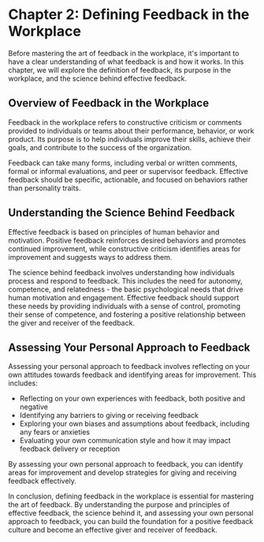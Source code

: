 Chapter 2: Defining Feedback in the Workplace
=============================================

Before mastering the art of feedback in the workplace, it's important to have a clear understanding of what feedback is and how it works. In this chapter, we will explore the definition of feedback, its purpose in the workplace, and the science behind effective feedback.

Overview of Feedback in the Workplace
-------------------------------------

Feedback in the workplace refers to constructive criticism or comments provided to individuals or teams about their performance, behavior, or work product. Its purpose is to help individuals improve their skills, achieve their goals, and contribute to the success of the organization.

Feedback can take many forms, including verbal or written comments, formal or informal evaluations, and peer or supervisor feedback. Effective feedback should be specific, actionable, and focused on behaviors rather than personality traits.

Understanding the Science Behind Feedback
-----------------------------------------

Effective feedback is based on principles of human behavior and motivation. Positive feedback reinforces desired behaviors and promotes continued improvement, while constructive criticism identifies areas for improvement and suggests ways to address them.

The science behind feedback involves understanding how individuals process and respond to feedback. This includes the need for autonomy, competence, and relatedness - the basic psychological needs that drive human motivation and engagement. Effective feedback should support these needs by providing individuals with a sense of control, promoting their sense of competence, and fostering a positive relationship between the giver and receiver of the feedback.

Assessing Your Personal Approach to Feedback
--------------------------------------------

Assessing your personal approach to feedback involves reflecting on your own attitudes towards feedback and identifying areas for improvement. This includes:

* Reflecting on your own experiences with feedback, both positive and negative
* Identifying any barriers to giving or receiving feedback
* Exploring your own biases and assumptions about feedback, including any fears or anxieties
* Evaluating your own communication style and how it may impact feedback delivery or reception

By assessing your own personal approach to feedback, you can identify areas for improvement and develop strategies for giving and receiving feedback effectively.

In conclusion, defining feedback in the workplace is essential for mastering the art of feedback. By understanding the purpose and principles of effective feedback, the science behind it, and assessing your own personal approach to feedback, you can build the foundation for a positive feedback culture and become an effective giver and receiver of feedback.
